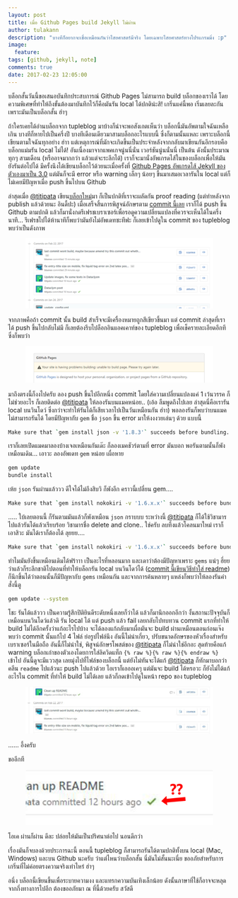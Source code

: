 ```yaml
---
layout: post
title: เมื่อ Github Pages build Jekyll ไม่ผ่าน
author: tulakann
description: "บางทีก็อยากจะเชื่อเหมือนกันว่าไสยศาสตร์มีจริง โดยเฉพาะไสยศาสตร์ทางโปรแกรมมิ่ง :p"
image:
  feature:
tags: [github, jekyll, note]
comments: true
date: 2017-02-23 12:05:00
---
```


บล็อกสั้นวันนี้ขอเสนอบันทึกประสบการณ์ Github Pages ไม่สามารถ build บล็อกของเราได้ โดยความพิเศษที่ทำให้ถึงขั้นต้องมาบันทึกไว้ก็คือมันรัน local ได้ปกติน่ะสิ! เกริ่นแค่นี้พอ เริ่มเลยละกันเพราะมันเป็นบล็อกสั้น ฮ่าๆ

ถ้าใครเคยได้อ่านบล็อกจาก tupleblog มาบ้างก็น่าจะพอสังเกตเห็นว่า บล็อกนี้มันอัพตามใจฉันเหลือเกิน บางทีก็หายไปเป็นครึ่งปี บางทีเดือนเดียวมาสามบล็อกอะไรแบบนี้ ซึ่งก็ตามนั้นแหละ เพราะบล็อกนี้เขียนตามใจฉันทุกอย่าง ฮ่าา แต่เหตุการณ์ที่มักจะเกิดขึ้นเป็นประจำหลังจากกลับมาเขียนกันอีกรอบคือ บล็อกแม่มรัน local ไม่ได้! อันเนื่องมาจากแพคเกจนู่นนี่นั่น เวอร์ชันนู่นนั่นนี่ เป็นต้น ดังนั้นประมาณทุกๆ สามเดือน (หรืออาจมากกว่า แล้วแต่จะระลึกได้) เราก็จะมานั่งอัพเกรดไส้ในของบล็อกเพื่อให้มันยังรันต่อไปได้ มีครั้งนึงได้เขียนบล็อกไว้ด้วยนะเมื่อครั้งที่ [Github Pages อัพเกรดไส้ Jekyll ของตัวเองมาเป็น 3.0](http://tupleblog.github.io/jekyll-3-github-page/) แต่มันก็จะมี error หรือ warning เล็กๆ น้อยๆ ขึ้นมาเสมอเวลารันใน local แต่ก็ไม่เคยมีปัญหาเมื่อ push ขึ้นไปบน Github

ล่าสุดเมื่อ [@titipata](https://twitter.com/titipat_a) เขียน[บล็อกใหม่](http://tupleblog.github.io/dataclysm-big-data/)มา ก็เป็นปกติที่เราจะผลัดกัน proof reading (แต่ทำหลังจาก publish แล้วด้วยนะ อินดี้ปะ) เมื่อเสร็จสิ้นการพิสูจน์อักษรตาม [commit นี้เลย](https://github.com/tupleblog/tupleblog.github.io/commit/f12eef34b19fab3dacda8519d8080ecb86e5cc88) เราก็ได้ push ขึ้น Github ตามปกติ แล้วก็มานั่งกดรีเฟรชเบราเซอร์เพื่อรอดูความเปลี่ยนแปลงที่ควรจะเห็นได้ในครึ่งนาที... รีเฟรชไปได้ห้านาทีก็พบว่ามันยังไม่อัพเดทซะทีฟะ ก็เลยเข้าไปดูใน commit ของ tupleblog พบว่าเป็นดังภาพ

<figure><center>
  <img width="auto" src="/images/post/buildfail/commit.png" data-action="zoom"/>
</center></figure>

จากภาพคือถ้า commit นั้น build สำเร็จจะมีเครื่องหมายถูกสีเขียวขึ้นมา แต่ commit ล่าสุดที่เราได้ push ขึ้นไปกลับไม่มี ก็เลยต้องรีบไปล็อกอินแอคเคาท์ของ tupleblog เพื่อเช็ครายละเอียดอีกทีซึ่งก็พบว่า

<figure><center>
  <img width="auto" src="/images/post/buildfail/error.png" data-action="zoom"/>
</center></figure>

มาถึงตรงนี้ก็งงไปครับ ลอง push ขึ้นไปอีกหนึ่ง commit โดยใส่ความเปลี่ยนแปลงแค่ 1 เว้นวรรค ก็ไม่ช่วยอะไร ก็เลยติดต่อ [@titipata](https://twitter.com/titipat_a) ให้ลองรันบนแมคหน่อย.. (เอ้อ ลืมพูดถึงไปเลย ล่าสุดนี่คือเรารัน local บนวินโดว์ ซึ่งกว่าจะทำให้รันได้ก็เสียเวลาไปเป็นวันเหมือนกัน ฮ่าา) พอลองรันก็พบว่าบนแมคไม่สามารถรันได้ โดยมีปัญหากับ `gem` ชื่อ `json` ขึ้น error มาให้งงงวยเล่นๆ ด้วย แบบนี้

```sh
Make sure that `gem install json -v '1.8.3'` succeeds before bundling.
```

เราก็เลยเปิดแมคมาลองบ้างเจอเหมือนกันเด๊ะ ก็ลองเมคชัวร์ตามที่ error มันบอก พอรันตามนั้นก็พังเหมือนเดิม... เอาวะ ลองอัพเดท `gem` หน่อย เผื่อหาย

```sh
gem update
bundle install
```

เห้ย `json` รันผ่านแล้ววว ดีใจได้ไม่ถึงสิบวิ ก็พังอีก คราวนี้เปลี่ยน gem....

```sh
Make sure that `gem install nokokiri -v '1.6.x.x'` succeeds before bundling.
```

..... ใบ้เลยตอนนี้ ก็รันตามมันแล้วก็พังเหมือน `json` กราบบบ ระหว่างนี้ [@titipata](https://twitter.com/titipat_a) ก็ได้ใช้วิชามารไปแล้วรันได้แล้วเรียบร้อย วิชามารชื่อ delete and clone.. ใช่ครับ ลบทิ้งแล้วโคลนมาใหม่ เราก็เอาสิวะ มันได้เราก็ต้องได้ ลุยยย....

```sh
Make sure that `gem install nokokiri -v '1.6.x.x'` succeeds before bundling.
```

ทำไมมันยังขึ้นเหมือนเดิมได้ฟร้าาา เป็นอะไรที่หลอนมาก และเดาว่าต้องมีปัญหาเพราะ `gems` แน่ๆ ฮึ่ยย ว่าแล้วก็ระลึกชาติไปตอนที่ทำให้บล็อกรัน local บนวินโดว์ได้ ([commit นี้เขียนวิธีทำใส่ readme](https://github.com/tupleblog/tupleblog.github.io/commit/554688aa2c2d0a603c7c3f02c7158747992b0310)) ก็นึกขึ้นได้ว่าตอนนั้นก็มีปัญหากับ `gems` เหมือนกัน และจากการค้นหลายๆ แหล่งก็พบว่าให้ลองรันคำสั่งนี้ดู

```sh
gem update --system
```

โชะ รันได้แล้ววว เป็นความรู้สึกปิติยินดีระดับหนึ่งเลยก็ว่าได้ แล้วก็มานึกออกอีกว่า งั้นสถานะปัจจุบันก็เหมือนบนวินโดว์แล้วดิ รัน local ได้ แต่ push แล้ว fail เลยกลับไปทบทวน commit แรกที่ทำให้ build ไม่ได้อีกครั้งว่าแก้อะไรไปบ้าง จะได้ลองแก้กลับมาเผื่อมันจะ build ผ่านเหมือนตอนก่อนเจ๊ง พบว่า commit นั้นแก้ไป 4 ไฟล์ ย่อรูปไฟล์นึง อันนี้ไม่น่าเกี่ยว, ปรับขนาดอักษรของหัวเรื่องสำหรับเบราเซอร์ในมือถือ อันนี้ก็ไม่น่าใช่, พิสูจน์อักษรโพสต์ของ [@titipata](https://twitter.com/titipat_a) ก็ไม่น่าใช่อีกอะ สุดท้ายคือแก้ warning บล็อกเก่าของตัวเองโดยการใส่ลิควิดแท็ก `{% raw %}{% raw %}{% endraw %}` เข้าไป อันนี้ดูจะมีแววสุด เลยมุ่งไปที่ไฟล์ของบล็อกนี้ แต่ยังไม่ทันจะได้แก้ [@titipata](https://twitter.com/titipat_a) ก็ทักมาบอกว่าคลีน `readme` ไปแล้วนะ push ไปแล้วด้วย ไอเราก็เอออเคๆ แต่มันจะ build ได้หรอวะ ก็ยังไม่ได้แก้อะไรใน commit ที่ทำให้ build ไม่ได้เลย แล้วก็กดเข้าไปดูในหน้า repo ของ tupleblog

<figure><center>
  <img width="auto" src="/images/post/buildfail/buildpass.jpg" data-action="zoom"/>
</center></figure>

 ...... อึ้งครับ

 ขออีกที

 <figure><center>
  <img width="auto" src="/images/post/buildfail/buildpass-zoom.JPG" data-action="zoom"/>
</center></figure>

โอเค ผ่านก็ผ่าน ดีละ ปล่อยให้มันเป็นปริศนาต่อไป นอนดีกว่า

เรื่องมันก็จบลงด้วยประการฉะนี้ ตอนนี้ tupleblog ก็สามารถรันได้ตามปกติทั้งบน local (Mac, Windows) และบน Github นะครับ ว่าแต่ไหนว่าบล็อกสั้น นี่มันไม่สั้นนะเนี่ย ขออภัยสำหรับการเกริ่นที่ไม่ค่อยตรงความจริงเท่าไหร่ ฮ่าๆ

อนึ่ง บล็อกนี้เขียนขึ้นเพื่อระบายความงง และแทรกความบันเทิงเล็กน้อย ดังนั้นภาษาที่ใช้ก็อาจจะหลุดจากกึ่งทางการไปอีก ต้องขออภัยมา ณ ที่นี้ด้วยครับ สวัสดี
